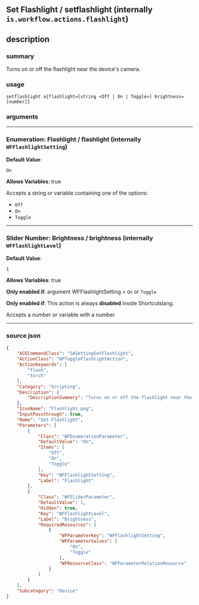 
## Set Flashlight / setflashlight (internally `is.workflow.actions.flashlight`)


## description

### summary

Turns on or off the flashlight near the device's camera.


### usage
```
setflashlight a{flashlight=[string <Off | On | Toggle>] brightness=[number]}
```

### arguments

---

### Enumeration: Flashlight / flashlight (internally `WFFlashlightSetting`)
**Default Value**:
```
On
```
**Allows Variables**: true



Accepts a string 
or variable
containing one of the options:

- `Off`
- `On`
- `Toggle`

---

### Slider Number: Brightness / brightness (internally `WFFlashlightLevel`)
**Default Value**:
```
1
```
**Allows Variables**: true

**Only enabled if**: argument WFFlashlightSetting = `On` or `Toggle`

**Only enabled if**: This action is always **disabled** inside Shortcutslang.

Accepts a number 
or variable
with a number.

---

### source json

```json
{
	"ACECommandClass": "SASettingSetFlashlight",
	"ActionClass": "WFToggleFlashlightAction",
	"ActionKeywords": [
		"flash",
		"torch"
	],
	"Category": "Scripting",
	"Description": {
		"DescriptionSummary": "Turns on or off the flashlight near the device's camera."
	},
	"IconName": "Flashlight.png",
	"InputPassthrough": true,
	"Name": "Set Flashlight",
	"Parameters": [
		{
			"Class": "WFEnumerationParameter",
			"DefaultValue": "On",
			"Items": [
				"Off",
				"On",
				"Toggle"
			],
			"Key": "WFFlashlightSetting",
			"Label": "Flashlight"
		},
		{
			"Class": "WFSliderParameter",
			"DefaultValue": 1,
			"Hidden": true,
			"Key": "WFFlashlightLevel",
			"Label": "Brightness",
			"RequiredResources": [
				{
					"WFParameterKey": "WFFlashlightSetting",
					"WFParameterValues": [
						"On",
						"Toggle"
					],
					"WFResourceClass": "WFParameterRelationResource"
				}
			]
		}
	],
	"Subcategory": "Device"
}
```
